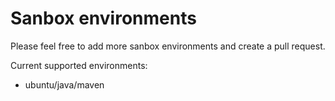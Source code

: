 # Sanbox environments
Please feel free to add more sanbox environments and create a pull request.

Current supported environments:
- ubuntu/java/maven
